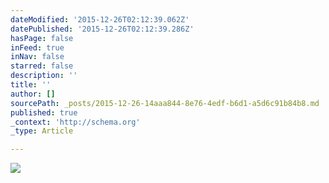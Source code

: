 ```yaml
---
dateModified: '2015-12-26T02:12:39.062Z'
datePublished: '2015-12-26T02:12:39.286Z'
hasPage: false
inFeed: true
inNav: false
starred: false
description: ''
title: ''
author: []
sourcePath: _posts/2015-12-26-14aaa844-8e76-4edf-b6d1-a5d6c91b84b8.md
published: true
_context: 'http://schema.org'
_type: Article

---
```

![](https://the-grid-user-content.s3-us-west-2.amazonaws.com/dcccfb01-a97b-4215-91af-b41464b0bf61.jpg)